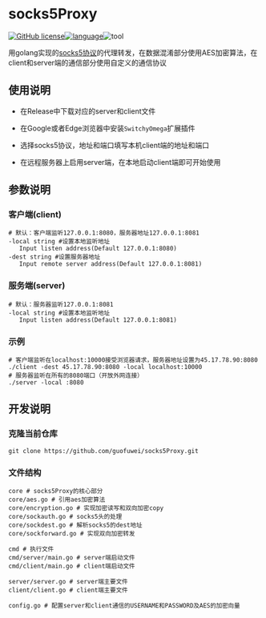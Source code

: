 # socks5Proxy

[![GitHub license](https://img.shields.io/github/license/guofuwei/socks5proxy)](https://github.com/guofuwei/socks5Proxy/blob/master/LICENSE)[![language](https://img.shields.io/badge/language-Go-blue.svg)](https://golang.org/)![tool](https://img.shields.io/badge/tool-proxy-red.svg)

用golang实现的[socks5协议](./docs/socks5.md)的代理转发，在数据混淆部分使用AES加密算法，在client和server端的通信部分使用自定义的通信协议

## 使用说明

* 在Release中下载对应的server和client文件

* 在Google或者Edge浏览器中安装`SwitchyOmega`扩展插件
* 选择socks5协议，地址和端口填写本机client端的地址和端口
* 在远程服务器上启用server端，在本地启动client端即可开始使用

## 参数说明

### 客户端(client)

```shell
# 默认：客户端监听127.0.0.1:8080，服务器地址127.0.0.1:8081
-local string #设置本地监听地址
   Input listen address(Default 127.0.0.1:8080)
-dest string #设置服务器地址
   Input remote server address(Default 127.0.0.1:8081)
```

### 服务端(server)

```shell
# 默认：服务器监听127.0.0.1:8081
-local string #设置本地监听地址
   Input listen address(Default 127.0.0.1:8081)
```

### 示例

```shell
# 客户端监听在localhost:10000接受浏览器请求，服务器地址设置为45.17.78.90:8080
./client -dest 45.17.78.90:8080 -local localhost:10000
# 服务器监听在所有的8080端口（开放外网连接）
./server -local :8080
```

## 开发说明

### 克隆当前仓库

```shell
git clone https://github.com/guofuwei/socks5Proxy.git
```
### 文件结构

```shell
core # socks5Proxy的核心部分
core/aes.go # 引用aes加密算法
core/encryption.go # 实现加密读写和双向加密copy
core/sockauth.go # socks5头的处理
core/sockdest.go # 解析socks5的dest地址
core/sockforward.go # 实现双向加密转发

cmd # 执行文件
cmd/server/main.go # server端启动文件
cmd/client/main.go # client端启动文件

server/server.go # server端主要文件
client/client.go # client端主要文件

config.go # 配置server和client通信的USERNAME和PASSWORD及AES的加密向量
```



